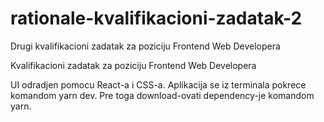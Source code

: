 # rationale-kvalifikacioni-zadatak-2
Drugi kvalifikacioni zadatak za poziciju Frontend Web Developera

Kvalifikacioni zadatak za poziciju Frontend Web Developera

UI odradjen pomocu React-a i CSS-a. Aplikacija se iz terminala pokrece komandom yarn dev. Pre toga download-ovati dependency-je komandom yarn.

